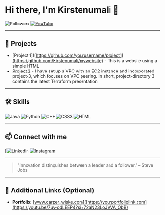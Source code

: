 # Hi there, I'm Kirstenumali 👋

![Followers](https://img.shields.io/github/followers/Kirstenumali?style=social)
[![YouTube](https://img.shields.io/badge/YouTube-FF0000?style=for-the-badge&logo=youtube&logoColor=white)](https://github.com/Kirstenumali/Kirstenumali/edit/main/README.md)

---

## 🚀 Projects

- [Project 1]([https://github.com/yourusername/project1](https://github.com/Kirstenumali/mywebsite) - This is a website using a simple HTML
- [Project 2](https://github.com/Kirstenumali/project-directory2) - I have set up a VPC with an EC2 instance and incorporated project-3, which focuses on VPC peering. In short, project-directory 3 contains the latest Terraform presentation

---

## 🛠️ Skills

![Java](https://img.shields.io/badge/Java-ED8B00?style=for-the-badge&logo=java&logoColor=white)
![Python](https://img.shields.io/badge/Python-3776AB?style=for-the-badge&logo=python&logoColor=white)
![C++](https://img.shields.io/badge/C%2B%2B-00599C?style=for-the-badge&logo=c%2B%2B&logoColor=white)
![CSS3](https://img.shields.io/badge/CSS3-1572B6?style=for-the-badge&logo=css3&logoColor=white)
![HTML](https://img.shields.io/badge/HTML-E34F26?style=for-the-badge&logo=html5&logoColor=white)

---

## 📫 Connect with me

[![LinkedIn](https://www.linkedin.com/in/kirsten-umali?)
[![Instagram](https://img.shields.io/badge/Instagram-E4405F?style=for-the-badge&logo=instagram&logoColor=white)](https://www.instagram.com/carper_wiske?igsh=MWMxM3NmZ3Vrdjl1eA%3D%3D&utm_source=qr)

---

> "Innovation distinguishes between a leader and a follower." – Steve Jobs

---

## 🔗 Additional Links (Optional)

- **Portfolio:** [www.carper_wiske.com]([https://yourportfoliolink.com](https://youtu.be/7uv-odLEEP4?si=72aN23LoJVVA_ObB)
